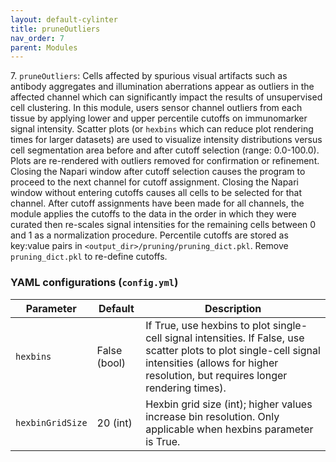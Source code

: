 ```yaml
---
layout: default-cylinter
title: pruneOutliers
nav_order: 7
parent: Modules
---
```


7\. `pruneOutliers`: Cells affected by spurious visual artifacts such as antibody aggregates and illumination aberrations appear as outliers in the affected channel which can significantly impact the results of unsupervised cell clustering. In this module, users sensor channel outliers from each tissue by applying lower and upper percentile cutoffs on immunomarker signal intensity. Scatter plots (or `hexbins` which can reduce plot rendering times for larger datasets) are used to visualize intensity distributions versus cell segmentation area before and after cutoff selection (range: 0.0-100.0). Plots are re-rendered with outliers removed for confirmation or refinement. Closing the Napari window after cutoff selection causes the program to proceed to the next channel for cutoff assignment. Closing the Napari window without entering cutoffs causes all cells to be selected for that channel. After cutoff assignments have been made for all channels, the module applies the cutoffs to the data in the order in which they were curated then re-scales signal intensities for the remaining cells between 0 and 1 as a normalization procedure. Percentile cutoffs are stored as key:value pairs in `<output_dir>/pruning/pruning_dict.pkl`. Remove `pruning_dict.pkl` to re-define cutoffs.

### YAML configurations (`config.yml`)

| Parameter | Default | Description |
| --- | --- | --- |
| `hexbins` | False (bool) | If True, use hexbins to plot single-cell signal intensities. If False, use scatter plots to plot single-cell signal intensities (allows for higher resolution, but requires longer rendering times).|
| `hexbinGridSize` | 20 (int) | Hexbin grid size (int); higher values increase bin resolution. Only applicable when hexbins parameter is True. |
